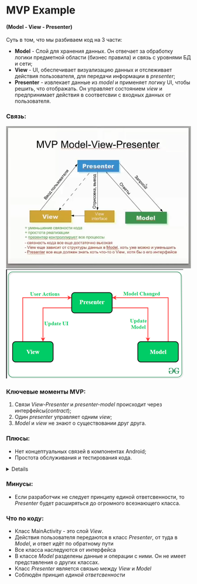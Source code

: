 # MVP Example
#### (Model - View - Presenter)

Суть в том, что мы разбиваем код на 3 части: 
* **Model** -  Слой для хранения данных. Он отвечает за обработку логики предметной области (бизнес правила) и связь с уровнями БД и сети;
* **View** - UI, обеспечивает визуализацию данных и отслеживает действия пользователя, для передачи информации в *presenter*;
* **Presenter** - извлекает данные из *model* и применяет логику UI, чтобы решить, что отображать. Он управляет состоянием *view* и предпринимает действия в соответсвии с входных данных от пользователя.

### Связь:
![](/MVP.PNG)
![](/MVP1.PNG)

### Ключевые моменты MVP:
1) Связи *View*-*Presenter* и *presenter-model* происходит через интерфейсы(*contract*);
2) Один *presenter* управляет одним *view*;
3) *Model* и *view* не знают о существовании друг друга.

### Плюсы:
* Нет концептуальных связей в компонентах Android;
* Простота обслуживания и тестирования кода.

<details> 
Принцип единой ответственности: каждый модуль, класс или функция в программе должны нести ответственность за одну часть функциональности этой программы
</details>

### Минусы:
* Если разработчик не следует принципу единой ответсвенности, то *Presenter* будет расширяться до огромного всезнающего класса.

### Что по коду:
* Класс MainActivity - это слой *View*. 
* Действия пользователя передаются в класс *Presenter*, от туда в *Model*, и ответ идёт по обратному пути
* Все класса наследуются от интерфейса
* В классе *Model* разделены данные и операции с ними. Он не имеет представления о других классах.
* Класс *Presenter* является связью между *View* и *Model*
* Соблюдён принцип *единой ответсвенности*
